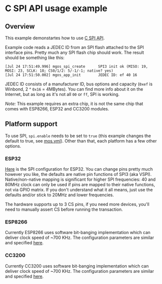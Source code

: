 # C SPI API usage example

## Overview

This example demonstartes how to use [C SPI API](https://github.com/mongoose-os-libs/spi/blob/master/src/mgos_spi.h).

Example code reads a JEDEC ID from an SPI flash attached to the SPI interface pins.
Pretty much any SPI flash chip should work. The result should be something like this:

```
[Jul 24 17:51:49.996] mgos_spi_create      SPI3 init ok (MISO: 19, MOSI: 23, SCLK: 18; CS0/1/2: 5/-1/-1; native? yes)
[Jul 24 17:51:50.002] mgos_app_init        JEDEC ID: ef 40 16
```

JEDEC ID consists of a manufacturer ID, bus options and capacity (`0xef` is Winbond, 2 ^ `0x16` = 4MBytes). You can find more info about it on the Internet, but as long as it's not all `00` or `ff`, SPI is working.

*Note:* This example requires an extra chip, it is not the same chip that comes with ESP8266, ESP32 and CC3200 modules.

## Platform support

To use SPI, `spi.enable` needs to be set to `true` (this example changes the default to true, see [mos.yml](mos.yml)).
Other than that, each platform has a few other options.

### ESP32

[Here](mos_esp32.yml) is the SPI configuration for ESP32. You can change pins pretty much however you like, the defaults are native pin functions of SPI3 (aka VSPI). Native/non-native mapping is significant for higher SPI frequencies: 40 and 80MHz clock can only be used if pins are mapped to their native functions, not via GPIO matrix. If you don't understand what it all means, just use the defaults and/or stick to 20MHz and lower frequencies.

The hardware supports up to 3 CS pins, if you need more devices, you'll need to manually assert CS before running the transaction.

### ESP8266

Currently ESP8266 uses software bit-banging implementation which can deliver clock speed of ~700 KHz.
The configuration parameters are similar and specified [here](mos_esp8266.yml).

### CC3200

Currently CC3200 uses software bit-banging implementation which can deliver clock speed of ~700 KHz.
The configuration parameters are similar and specified [here](mos_cc3200.yml).
